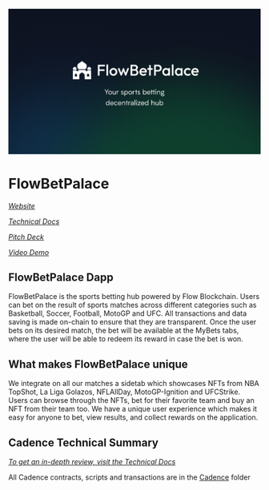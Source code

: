 ![Cover Image](github-cover.png)

# FlowBetPalace

[*Website*](https://thetatix.vercel.app)

[*Technical Docs*](https://thetatix.gitbook.io)

[*Pitch Deck*]()

[*Video Demo*]()

## FlowBetPalace Dapp
FlowBetPalace is the sports betting hub powered by Flow Blockchain. Users can bet on the result of sports matches across different categories such as Basketball, Soccer, Football, MotoGP and UFC. All transactions and data saving is made on-chain to ensure that they are transparent. Once the user bets on its desired match, the bet will be available at the MyBets tabs, where the user will be able to redeem its reward in case the bet is won. 

## What makes FlowBetPalace unique
We integrate on all our matches a sidetab which showcases NFTs from NBA TopShot, La Liga Golazos, NFLAllDay, MotoGP-Ignition and UFCStrike. Users can browse through the NFTs, bet for their favorite team and buy an NFT from their team too. We have a unique user experience which makes it easy for anyone to bet, view results, and collect rewards on the application.

## Cadence Technical Summary
[*To get an in-depth review, visit the Technical Docs*](https://thetatix.gitbook.io)

All Cadence contracts, scripts and transactions are in the [Cadence](https://github.com/flowBetPalace/cadence) folder 


